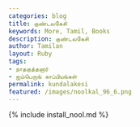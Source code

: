 ```yaml
---  
categories: blog  
title: குண்டலகேசி
keywords: More, Tamil, Books  
description: குண்டலகேசி
author: Tamilan  
layout: Ruby  
tags:     
- நாதகுத்தனார்
- ஐம்பெருங் காப்பியங்கள்
permalink: kundalakesi  
featured: /images/noolkal_96_6.png  
---  
```

{% include install_nool.md %} 

